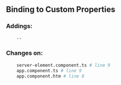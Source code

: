 ## Binding to Custom Properties ##


### Addings: ###
```sh
    --
```

### Changes on: ###
```sh
    server-element.component.ts # line 9
    app.component.ts # line 9
    app.component.htm # line 8
```
